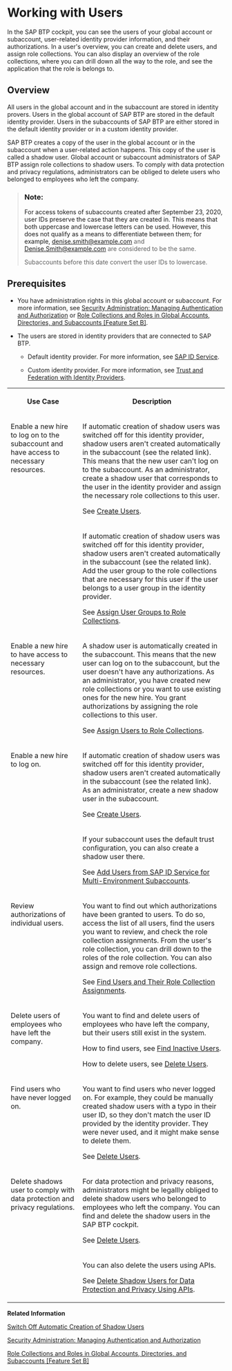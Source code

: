 <!-- loio2c91f88e60ea4677a076212085b42d02 -->

# Working with Users

In the SAP BTP cockpit, you can see the users of your global account or subaccount, user-related identity provider information, and their authorizations. In a user's overview, you can create and delete users, and assign role collections. You can also display an overview of the role collections, where you can drill down all the way to the role, and see the application that the role is belongs to.



<a name="loio2c91f88e60ea4677a076212085b42d02__section_zly_111_2nb"/>

## Overview

All users in the global account and in the subaccount are stored in identity provers. Users in the global account of SAP BTP are stored in the default identity provider. Users in the subaccounts of SAP BTP are either stored in the default identity provider or in a custom identity provider.

SAP BTP creates a copy of the user in the global account or in the subaccount when a user-related action happens. This copy of the user is called a shadow user. Global account or subaccount administrators of SAP BTP assign role collections to shadow users. To comply with data protection and privacy regulations, administrators can be obliged to delete users who belonged to employees who left the company.

> ### Note:  
> For access tokens of subaccounts created after September 23, 2020, user IDs preserve the case that they are created in. This means that both uppercase and lowercase letters can be used. However, this does not qualify as a means to differentiate between them; for example, denise.smith@example.com and Denise.Smith@example.com are considered to be the same.
> 
> Subaccounts before this date convert the user IDs to lowercase.



<a name="loio2c91f88e60ea4677a076212085b42d02__section_vw4_bw4_qlb"/>

## Prerequisites

-   You have administration rights in this global account or subaccount. For more information, see [Security Administration: Managing Authentication and Authorization](Security_Administration_Managing_Authentication_and_Authorization_1ff47b2.md) or [Role Collections and Roles in Global Accounts, Directories, and Subaccounts \[Feature Set B\]](../10-concepts/Role_Collections_and_Roles_in_Global_Accounts,_Directories,_and_Subaccounts_Feature_Set_B_0039cf0.md).

-   The users are stored in identity providers that are connected to SAP BTP.

    -   Default identity provider. For more information, see [SAP ID Service](SAP_ID_Service_d6a8db7.md).

    -   Custom identity provider. For more information, see [Trust and Federation with Identity Providers](Trust_and_Federation_with_Identity_Providers_cb1bc8f.md).






<table>
<tr>
<th valign="top">

Use Case



</th>
<th valign="top">

Description



</th>
</tr>
<tr>
<td valign="top" rowspan="2">

Enable a new hire to log on to the subaccount and have access to necessary resources.



</td>
<td valign="top">

If automatic creation of shadow users was switched off for this identity provider, shadow users aren't created automatically in the subaccount \(see the related link\). This means that the new user can't log on to the subaccount. As an administrator, create a shadow user that corresponds to the user in the identity provider and assign the necessary role collections to this user.

See [Create Users](Create_Users_a3bc7e8.md).



</td>
</tr>
<tr>
<td valign="top">

If automatic creation of shadow users was switched off for this identity provider, shadow users aren't created automatically in the subaccount \(see the related link\). Add the user group to the role collections that are necessary for this user if the user belongs to a user group in the identity provider.

See [Assign User Groups to Role Collections](Assign_User_Groups_to_Role_Collections_9562d9d.md).



</td>
</tr>
<tr>
<td valign="top">

Enable a new hire to have access to necessary resources.



</td>
<td valign="top">

A shadow user is automatically created in the subaccount. This means that the new user can log on to the subaccount, but the user doesn't have any authorizations. As an administrator, you have created new role collections or you want to use existing ones for the new hire. You grant authorizations by assigning the role collections to this user.

See [Assign Users to Role Collections](Assign_Users_to_Role_Collections_c576676.md).



</td>
</tr>
<tr>
<td valign="top" rowspan="2">

Enable a new hire to log on.



</td>
<td valign="top">

If automatic creation of shadow users was switched off for this identity provider, shadow users aren't created automatically in the subaccount \(see the related link\). As an administrator, create a new shadow user in the subaccount.

See [Create Users](Create_Users_a3bc7e8.md).



</td>
</tr>
<tr>
<td valign="top">

If your subaccount uses the default trust configuration, you can also create a shadow user there.

See [Add Users from SAP ID Service for Multi-Environment Subaccounts](Add_Users_from_SAP_ID_Service_for_Multi-Environment_Subaccounts_760ab77.md).



</td>
</tr>
<tr>
<td valign="top">

Review authorizations of individual users.



</td>
<td valign="top">

You want to find out which authorizations have been granted to users. To do so, access the list of all users, find the users you want to review, and check the role collection assignments. From the user's role collection, you can drill down to the roles of the role collection. You can also assign and remove role collections.

See [Find Users and Their Role Collection Assignments](Find_Users_and_Their_Role_Collection_Assignments_870533e.md).



</td>
</tr>
<tr>
<td valign="top">

Delete users of employees who have left the company.



</td>
<td valign="top">

You want to find and delete users of employees who have left the company, but their users still exist in the system.

How to find users, see [Find Inactive Users](Find_Inactive_Users_90380a6.md).

How to delete users, see [Delete Users](Delete_Users_51000c2.md).



</td>
</tr>
<tr>
<td valign="top">

Find users who have never logged on.



</td>
<td valign="top">

You want to find users who never logged on. For example, they could be manually created shadow users with a typo in their user ID, so they don't match the user ID provided by the identity provider. They were never used, and it might make sense to delete them.

See [Delete Users](Delete_Users_51000c2.md).



</td>
</tr>
<tr>
<td valign="top" rowspan="2">

Delete shadows user to comply with data protection and privacy regulations.



</td>
<td valign="top">

For data protection and privacy reasons, administrators might be legallly obliged to delete shadow users who belonged to employees who left the company. You can find and delete the shadow users in the SAP BTP cockpit.

See [Delete Users](Delete_Users_51000c2.md).



</td>
</tr>
<tr>
<td valign="top">

You can also delete the users using APIs.

See [Delete Shadow Users for Data Protection and Privacy Using APIs](../60-security/Delete_Shadow_Users_for_Data_Protection_and_Privacy_Using_APIs_eb70f16.md).



</td>
</tr>
</table>

**Related Information**  


[Switch Off Automatic Creation of Shadow Users](Switch_Off_Automatic_Creation_of_Shadow_Users_d852567.md "To switch off the creation of shadow users in the trust configuration of custom identity providers, administrators must explicitly allow users to log on. Administrators then have full control over who is allowed to log on.")

[Security Administration: Managing Authentication and Authorization](Security_Administration_Managing_Authentication_and_Authorization_1ff47b2.md "This section describes the tasks of administrators in the Cloud Foundry environment of SAP BTP. Administrators ensure user authentication and assign authorization information to users and user groups.")

[Role Collections and Roles in Global Accounts, Directories, and Subaccounts \[Feature Set B\]](../10-concepts/Role_Collections_and_Roles_in_Global_Accounts,_Directories,_and_Subaccounts_Feature_Set_B_0039cf0.md "In the cloud management tools feature set B, SAP BTP provides a set of role collections to set up administrator access to your global account and subaccounts.")


